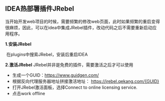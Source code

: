 ## IDEA热部署插件JRebel

​	当开始开发web项目的时候，需要频繁的修改web页面，此时如果频繁的重启变得很麻烦，因此，可以在idea中集成JRebel插件，改动代码之后不需要重新启动应用程序。

**1.安装JRebel**

​	在plugins中搜索JRebel，安装后重启IDEA

**2.激活JRebel**
	JRebel并非是免费的插件，需要激活之后才可以使用

- 生成一个GUID：https://www.guidgen.com/
- 根据反向代理服务器地址拼接激活地址： https://jrebel.qekang.com/{GUID}
- 打开JRebel激活面板，选择Connect to online licensing service.
- 点击work offline

